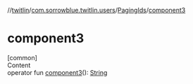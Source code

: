 //[twitlin](../../index.md)/[com.sorrowblue.twitlin.users](../index.md)/[PagingIds](index.md)/[component3](component3.md)



# component3  
[common]  
Content  
operator fun [component3](component3.md)(): [String](https://kotlinlang.org/api/latest/jvm/stdlib/kotlin/-string/index.html)  



